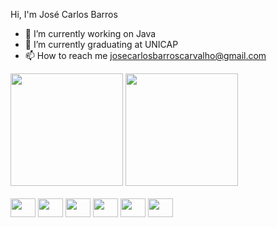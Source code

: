 Hi, I'm José Carlos Barros

- 🔭 I’m currently working on Java
- 🌱 I’m currently graduating at UNICAP
- 📫 How to reach me josecarlosbarroscarvalho@gmail.com

<div>
    <a href="https://github.com/jcbarros24"></a>
    <img height="180em" src="https://github-readme-stats.vercel.app/api?username=jcbarros24&theme=dracula&show_icons=true&hide_border=false&count_private=false"/>
    <img height="180em" src="https://github-readme-stats.vercel.app/api/top-langs/?username=jcbarros24&theme=dracula&show_icons=true&hide_border=false&layout=compact"/>
</div>

<br>

<div style="display: inline-block;">
    <img align="center" height="30" width="40" src="https://cdn.jsdelivr.net/gh/devicons/devicon@latest/icons/java/java-original.svg" /
    > 
    <img align="center" height="30" width="40"src="https://cdn.jsdelivr.net/gh/devicons/devicon@latest/icons/html5/html5-original.svg" />          
    <img align="center" height="30" width="40"src="https://cdn.jsdelivr.net/gh/devicons/devicon@latest/icons/css3/css3-original.svg" /
    > 
    <img align="center" height="30" width="40"src="https://cdn.jsdelivr.net/gh/devicons/devicon@latest/icons/python/python-original.svg" /
    >  
    <img align="center" height="30" width="40"src="https://cdn.jsdelivr.net/gh/devicons/devicon@latest/icons/spring/spring-original.svg" /
    >
    <img align="center" height="30" width="40"src="https://cdn.jsdelivr.net/gh/devicons/devicon@latest/icons/spring/js-original.svg" /
    >

</div>
